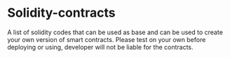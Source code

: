 # Solidity-contracts
A list of solidity codes that can be used as base and can be used to create your own version of smart contracts. 
Please test on your own before deploying or using, developer will not be liable for the contracts.
